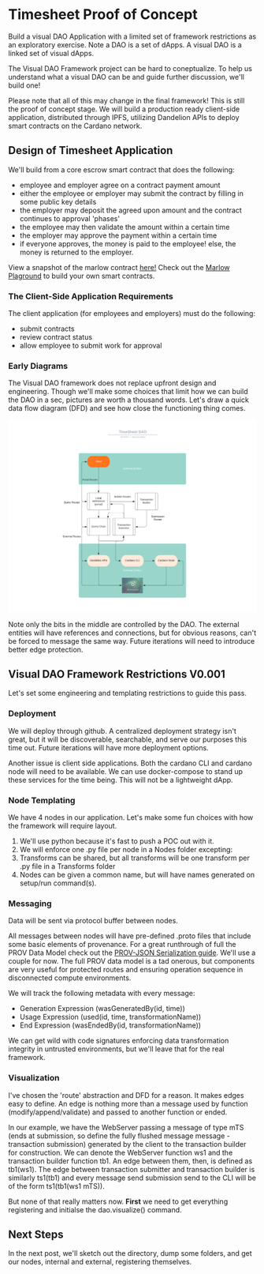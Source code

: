 # Timesheet Proof of Concept
Build a visual DAO Application with a limited set of framework restrictions as an exploratory exercise.  Note a DAO is a set of dApps. A visual DAO is a linked set of visual dApps.

The Visual DAO Framework project can be hard to coneptualize. To help us understand what a visual DAO can be and guide further discussion, we'll build one! 

Please note that all of this may change in the final framework!  This is still the proof of concept stage. We will build a production ready client-side application, distributed through IPFS, utilizing Dandelion APIs to deploy smart contracts on the Cardano network. 

## Design of Timesheet Application
We'll build from a core escrow smart contract that does the following:

* employee and employer agree on a contract payment amount
* either the employee or employer may submit the contract by filling in some public key details
* the employer may deposit the agreed upon amount and the contract continues to approval 'phases'
* the employee may then validate the amount within a certain time
* the employer may approve the payment within a certain time
* if everyone approves, the money is paid to the employee! else, the money is returned to the employer.

View a snapshot of the marlow contract [here!](./examples/images/escrow_contract_example.PNG)
Check out the [Marlow Plaground](https://alpha.marlowe.iohkdev.io/) to build your own smart contracts.

### The Client-Side Application Requirements
The client application (for employees and employers) must do the following:
* submit contracts
* review contract status
* allow employee to submit work for approval

### Early Diagrams
The Visual DAO framework does not replace upfront design and engineering.  Though we'll make some choices that limit how we can build the DAO in a sec, pictures are worth a thousand words. Let's draw a quick data flow diagram (DFD) and see how close the functioning thing comes.

![TimeSheet dApp DFD](https://github.com/newnativeabq/cotyl-docs/blob/main/docs/examples/images/timesheetdapplicationdfd.png)

Note only the bits in the middle are controlled by the DAO.  The external entities will have references and connections, but for obvious reasons, can't be forced to message the same way.  Future iterations will need to introduce better edge protection.

## Visual DAO Framework Restrictions V0.001
Let's set some engineering and templating restrictions to guide this pass.

### Deployment
We will deploy through github.  A centralized deployment strategy isn't great, but it will be discoverable, searchable, and serve our purposes this time out.  Future iterations will have more deployment options.  

Another issue is client side applications.  Both the cardano CLI and cardano node will need to be available.  We can use docker-compose to stand up these services for the time being.  This will not be a lightweight dApp.

### Node Templating
We have 4 nodes in our application.  Let's make some fun choices with how the framework will require layout.

1. We'll use python because it's fast to push a POC out with it.
2. We will enforce one .py file per node in a Nodes folder excepting:
3. Transforms can be shared, but all transforms will be one transform per .py file in a Transforms folder
4. Nodes can be given a common name, but will have names generated on setup/run command(s).

### Messaging
Data will be sent via protocol buffer between nodes.

All messages between nodes will have pre-defined .proto files that include some basic elements of provenance.  For a great runthrough of full the PROV Data Model check out the [PROV-JSON Serialization guide](https://www.w3.org/Submission/2013/SUBM-prov-json-20130424/).  We'll use a couple for now.  The full PROV data model is a tad onerous, but components are very useful for protected routes and ensuring operation sequence in disconnected compute environments.

We will track the following metadata with every message:
* Generation Expression (wasGeneratedBy(id, time))
* Usage Expression (used(id, time, transformationName))
* End Expression (wasEndedBy(id, transformationName))

We can get wild with code signatures enforcing data transformation integrity in untrusted environments, but we'll leave that for the real framework.


### Visualization
I've chosen the 'route' abstraction and DFD for a reason.  It makes edges easy to define.  An edge is nothing more than a message used by function (modify/append/validate) and passed to another function or ended.

In our example, we have the WebServer passing a message of type mTS (ends at submission, so define the fully flushed message message - transaction submission) generated by the client to the transaction builder for construction.  We can denote the WebServer function ws1 and the transaction builder function tb1.  An edge between them, then, is defined as tb1(ws1).  The edge between transaction submitter and transaction builder is similarly ts1(tb1) and every message send submission send to the CLI will be of the form ts1(tb1(ws1 mTS)).

But none of that really matters now.  **First** we need to get everything registering and initialse the dao.visualize() command.

## Next Steps
In the next post, we'll sketch out the directory, dump some folders, and get our nodes, internal and external, registering themselves.